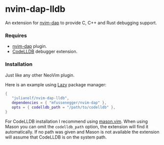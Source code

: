 # nvim-dap-lldb

An extension for [nvim-dap](https://github.com/mfussenegger/nvim-dap) to provide C, C++ and Rust debugging support.

### Requires

- [nvim-dap](https://github.com/mfussenegger/nvim-dap) plugin.
- [CodeLLDB](https://github.com/vadimcn/codelldb) debugger extension.

### Installation

Just like any other NeoVim plugin.

Here is an example using [Lazy](https://github.com/folke/lazy.nvim) package manager:
```lua
{
   "julianolf/nvim-dap-lldb",
   dependencies = { "mfussenegger/nvim-dap" },
   opts = { codelldb_path = "/path/to/codelldb" },
}
```

For CodeLLDB installation I recommend using [mason.vim](https://github.com/williamboman/mason.nvim). When using Mason you can omit the `codelldb_path` option, the extension will find it automatically. If no path was given and Mason is not available the extension will assume that CodeLLDB is on the system path.
